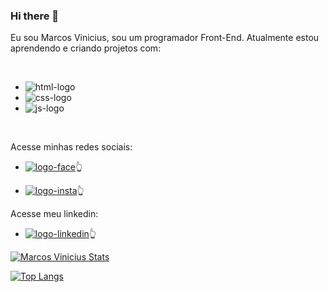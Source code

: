 ### Hi there 👋

Eu sou Marcos Vinicius, sou um programador Front-End. Atualmente estou aprendendo e criando projetos com:

<br>

- <img src="https://img.shields.io/badge/HTML5-E34F26?style=for-the-badge&logo=html5&logoColor=white" alt="html-logo"/>
- <img src="https://img.shields.io/badge/CSS3-1572B6?style=for-the-badge&logo=css3&logoColor=white" alt="css-logo"/>
- <img src="https://img.shields.io/badge/JavaScript-F7DF1E?style=for-the-badge&logo=javascript&logoColor=black" alt="js-logo"/>

<br>

Acesse minhas redes sociais:

- <a href="https://www.facebook.com/profile.php?id=1633715588"><img src="https://img.shields.io/badge/Facebook-1877F2?style=for-the-badge&logo=facebook&logoColor=white" alt="logo-face"/></a>:point_up_2: 

- <a href="https://www.instagram.com/dasilva.vini/"><img src="https://img.shields.io/badge/Instagram-E4405F?style=for-the-badge&logo=instagram&logoColor=white" alt="logo-insta"/></a>:point_up_2:

Acesse meu linkedin:

- <a href="https://www.linkedin.com/in/marcos-vinicius-98285922b/"><img src="https://img.shields.io/badge/LinkedIn-0077B5?style=for-the-badge&logo=linkedin&logoColor=white" alt="logo-linkedin"/><a/>:point_up_2:

[![Marcos Vinicius Stats](https://github-readme-stats.vercel.app/api?username=marcosvinicius1990)](https://github.com/anuraghazra/github-readme-stats)

[![Top Langs](https://github-readme-stats.vercel.app/api/top-langs/?username=marcosvinicius1990)](https://github.com/anuraghazra/github-readme-stats)
